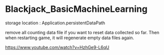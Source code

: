 # Blackjack_BasicMachineLearning

storage location :
Application.persistentDataPath

remove all counting data file if you want to reset data collected so far. Then when restarting game, it will regenerate empty data files again.

https://www.youtube.com/watch?v=HzhGe9-L6qU
